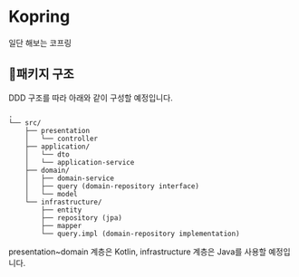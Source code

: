 # Kopring
일단 해보는 코프링
## 📁패키지 구조

DDD 구조를 따라 아래와 같이 구성할 예정입니다.

```
.
└── src/
    ├── presentation
    │   └── controller
    ├── application/
    │   └── dto
    │   └── application-service
    ├── domain/
    │   ├── domain-service
    │   ├── query (domain-repository interface)
    │   └── model
    └── infrastructure/
        ├── entity
        ├── repository (jpa)
        ├── mapper
        └── query.impl (domain-repository implementation)
```

presentation~domain 계층은 Kotlin, infrastructure 계층은 Java를 사용할 예정입니다.
